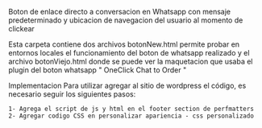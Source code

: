 Boton de enlace directo a conversacion en Whatsapp con mensaje predeterminado y ubicacion de navegacion del usuario al momento de clickear

Esta carpeta contiene dos archivos botonNew.html permite probar en entornos locales el funcionamiento del boton de whatsapp realizado y el archivo botonViejo.html donde se puede ver la maquetacion que usaba el plugin del boton whatsapp " OneClick Chat to Order "

Implementacion
Para utilizar agregar al sitio de wordpress el código, es necesario seguir los siguientes pasos:

    1- Agrega el script de js y html en el footer section de perfmatters
    2- Agregar codigo CSS en personalizar apariencia - css personalizado


